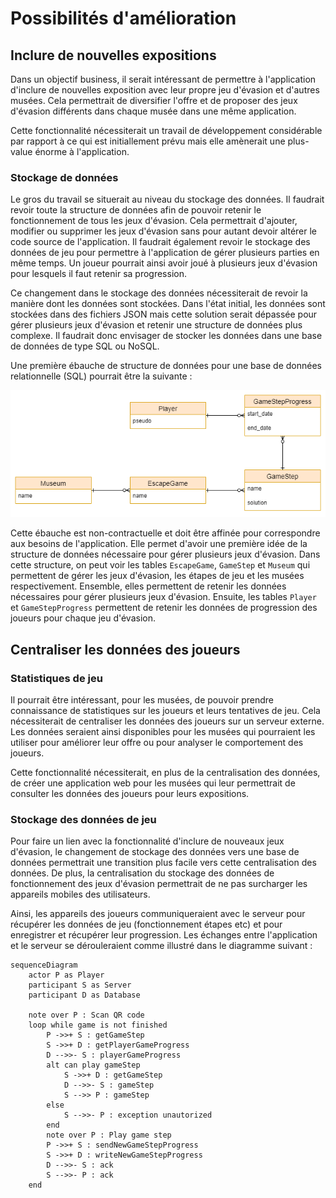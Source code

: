 # Possibilités d'amélioration
## Inclure de nouvelles expositions
Dans un objectif business, il serait intéressant de permettre à l'application d'inclure de nouvelles exposition avec leur propre jeu d'évasion et d'autres musées. Cela permettrait de diversifier l'offre et de proposer des jeux d'évasion différents dans chaque musée dans une même application.

Cette fonctionnalité nécessiterait un travail de développement considérable par rapport à ce qui est initiallement prévu mais elle amènerait une plus-value énorme à l'application.

### Stockage de données
Le gros du travail se situerait au niveau du stockage des données. Il faudrait revoir toute la structure de données afin de pouvoir retenir le fonctionnement de tous les jeux d'évasion. Cela permettrait d'ajouter, modifier ou supprimer les jeux d'évasion sans pour autant devoir altérer le code source de l'application. Il faudrait également revoir le stockage des données de jeu pour permettre à l'application de gérer plusieurs parties en même temps. Un joueur pourrait ainsi avoir joué à plusieurs jeux d'évasion pour lesquels il faut retenir sa progression.

Ce changement dans le stockage des données nécessiterait de revoir la manière dont les données sont stockées. Dans l'état initial, les données sont stockées dans des fichiers JSON mais cette solution serait dépassée pour gérer plusieurs jeux d'évasion et retenir une structure de données plus complexe. Il faudrait donc envisager de stocker les données dans une base de données de type SQL ou NoSQL.

Une première ébauche de structure de données pour une base de données relationnelle (SQL) pourrait être la suivante :

![Ebauche structure de données incluant de nouvelles expositions](../assets/images/Draft-database-include-new-games.png)

Cette ébauche est non-contractuelle et doit être affinée pour correspondre aux besoins de l'application. Elle permet d'avoir une première idée de la structure de données nécessaire pour gérer plusieurs jeux d'évasion. Dans cette structure, on peut voir les tables `EscapeGame`, `GameStep` et `Museum` qui permettent de gérer les jeux d'évasion, les étapes de jeu et les musées respectivement. Ensemble, elles permettent de retenir les données nécessaires pour gérer plusieurs jeux d'évasion. Ensuite, les tables `Player` et `GameStepProgress` permettent de retenir les données de progression des joueurs pour chaque jeu d'évasion.

## Centraliser les données des joueurs
### Statistiques de jeu
Il pourrait être intéressant, pour les musées, de pouvoir prendre connaissance de statistiques sur les joueurs et leurs tentatives de jeu. Cela nécessiterait de centraliser les données des joueurs sur un serveur externe. Les données seraient ainsi disponibles pour les musées qui pourraient les utiliser pour améliorer leur offre ou pour analyser le comportement des joueurs.

Cette fonctionnalité nécessiterait, en plus de la centralisation des données, de créer une application web pour les musées qui leur permettrait de consulter les données des joueurs pour leurs expositions.

### Stockage des données de jeu
Pour faire un lien avec la fonctionnalité d'inclure de nouveaux jeux d'évasion, le changement de stockage des données vers une base de données permettrait une transition plus facile vers cette centralisation des données. De plus, la centralisation du stockage des données de fonctionnement des jeux d'évasion permettrait de ne pas surcharger les appareils mobiles des utilisateurs.

Ainsi, les appareils des joueurs communiqueraient avec le serveur pour récupérer les données de jeu (fonctionnement étapes etc) et pour enregistrer et récupérer leur progression. Les échanges entre l'application et le serveur se dérouleraient comme illustré dans le diagramme suivant :
```mermaid
sequenceDiagram
    actor P as Player
    participant S as Server
    participant D as Database
    
    note over P : Scan QR code
    loop while game is not finished
        P ->>+ S : getGameStep
        S ->>+ D : getPlayerGameProgress
        D -->>- S : playerGameProgress
        alt can play gameStep
            S ->>+ D : getGameStep
            D -->>- S : gameStep
            S -->> P : gameStep
        else
            S -->>- P : exception unautorized
        end
        note over P : Play game step
        P ->>+ S : sendNewGameStepProgress
        S ->>+ D : writeNewGameStepProgress
        D -->>- S : ack
        S -->>- P : ack
    end
```
